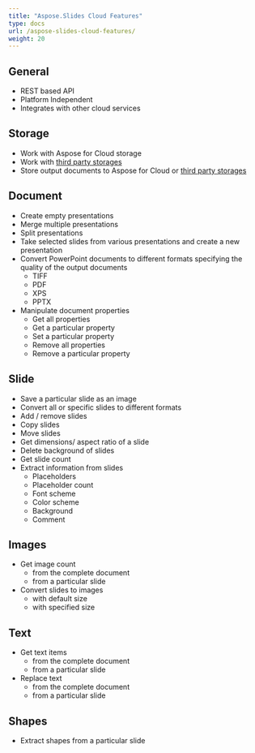 ```yaml
---
title: "Aspose.Slides Cloud Features"
type: docs
url: /aspose-slides-cloud-features/
weight: 20
---
```


## **General**
- REST based API
- Platform Independent
- Integrates with other cloud services
## **Storage**
- Work with Aspose for Cloud storage
- Work with [third party storages](https://docs.aspose.cloud/display/totalcloud/How+to+Configure+3rd+Party+Cloud+Storages)
- Store output documents to Aspose for Cloud or [third party storages](https://docs.aspose.cloud/display/totalcloud/How+to+Configure+3rd+Party+Cloud+Storages)
## **Document**
- Create empty presentations
- Merge multiple presentations
- Split presentations
- Take selected slides from various presentations and create a new presentation
- Convert PowerPoint documents to different formats specifying the quality of the output documents
  - TIFF
  - PDF
  - XPS
  - PPTX
- Manipulate document properties
  - Get all properties
  - Get a particular property
  - Set a particular property
  - Remove all properties
  - Remove a particular property
## **Slide**
- Save a particular slide as an image
- Convert all or specific slides to different formats
- Add / remove slides
- Copy slides
- Move slides
- Get dimensions/ aspect ratio of a slide
- Delete background of slides
- Get slide count
- Extract information from slides
  - Placeholders
  - Placeholder count
  - Font scheme
  - Color scheme
  - Background
  - Comment
## **Images**
- Get image count
  - from the complete document
  - from a particular slide
- Convert slides to images
  - with default size
  - with specified size
## **Text**
- Get text items
  - from the complete document
  - from a particular slide
- Replace text
  - from the complete document
  - from a particular slide
## **Shapes**
- Extract shapes from a particular slide
